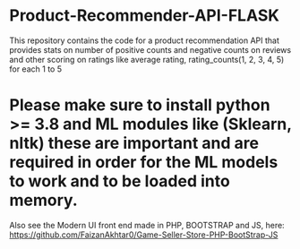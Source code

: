 # Product-Recommender-API-FLASK
This repository contains the code for a product recommendation API that provides stats on number of positive counts and negative counts on reviews and other scoring on ratings like average rating, rating_counts(1, 2, 3, 4, 5) for each 1 to 5

# Please make sure to install python >= 3.8 and ML modules like (Sklearn, nltk) these are important and are required in order for the ML models to work and to be loaded into memory.

Also see the Modern UI front end made in PHP, BOOTSTRAP and JS, here:
https://github.com/FaizanAkhtar0/Game-Seller-Store-PHP-BootStrap-JS
